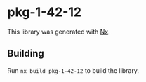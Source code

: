 # pkg-1-42-12

This library was generated with [Nx](https://nx.dev).

## Building

Run `nx build pkg-1-42-12` to build the library.
